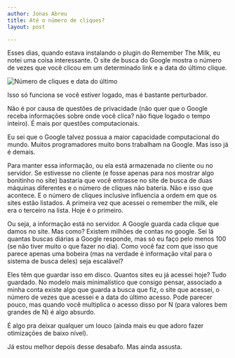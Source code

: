 ```yaml
---
author: Jonas Abreu
title: Até o número de cliques?
layout: post

---
```

Esses dias, quando estava instalando o plugin do Remember The Milk, eu notei uma coisa interessante. O site de busca do Google mostra o número de vezes que você clicou em um determinado link e a data do último clique.

![Número de cliques e data do último][1]

Isso só funciona se você estiver logado, mas é bastante perturbador.

Não é por causa de questões de privacidade (não quer que o Google receba informações sobre onde você clica? não fique logado o tempo inteiro). É mais por questões computacionais.

Eu sei que o Google talvez possua a maior capacidade computacional do mundo. Muitos programadores muito bons trabalham na Google. Mas isso já é demais.

Para manter essa informação, ou ela está armazenada no cliente ou no servidor. Se estivesse no cliente (e fosse apenas para nos mostrar algo bonitinho no site) bastaria que você entrasse no site de busca de duas máquinas diferentes e o número de cliques não bateria. Não e isso que acontece. E o número de cliques inclusive influencia a ordem em que os sites estão listados. A primeira vez que acessei o remember the milk, ele era o terceiro na lista. Hoje é o primeiro.

Ou seja, a informação está no servidor. A Google guarda cada clique que damos no site. Mas como? Existem milhões de contas no google. Sei lá quantas buscas diárias a Google responde, mas só eu faço pelo menos 100 (se não tiver muito o que fazer no dia). Como você faz com que isso que parece apenas uma bobeira (mas na verdade é informação vital para o sistema de busca deles) seja escalável?

Eles têm que guardar isso em disco. Quantos sites eu já acessei hoje? Tudo guardado. No modelo mais minimalístico que consigo pensar, associado a minha conta existe algo que guarda a busca que fiz, o site que acessei, o número de vezes que acessei e a data do último acesso. Pode parecer pouco, mas quando você multiplica o acesso disso por N (para valores bem grandes de N) é algo absurdo.

É algo pra deixar qualquer um louco (ainda mais eu que adoro fazer otimizações de baixo nível).

Já estou melhor depois desse desabafo. Mas ainda assusta. 














 [1]: http://vidageek.net/public/images/numero_cliques.png





